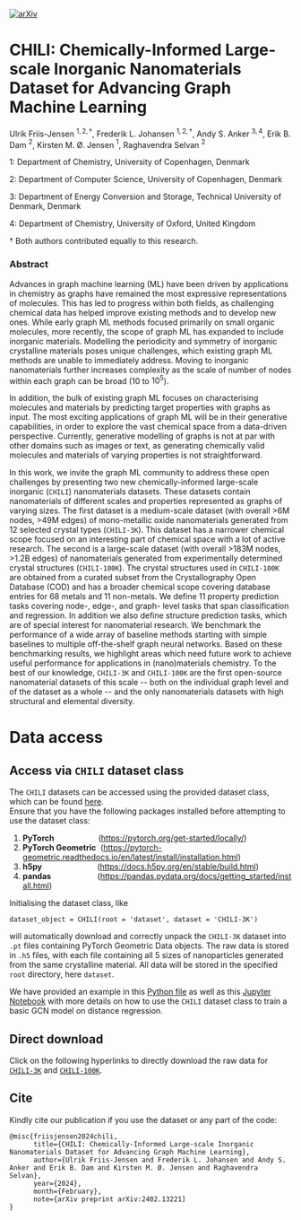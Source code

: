 [![arXiv](https://img.shields.io/badge/arXiv-2402.13221-blue.svg)](https://arxiv.org/abs/2402.13221)

# CHILI: Chemically-Informed Large-scale Inorganic Nanomaterials Dataset for Advancing Graph Machine Learning
Ulrik Friis-Jensen $^{1,2,†}$, Frederik L. Johansen $^{1,2,†}$, Andy S. Anker $^{3,4}$, Erik B. Dam $^{2}$, Kirsten M. Ø. Jensen $^{1}$, Raghavendra Selvan $^{2}$

1: Department of Chemistry, University of Copenhagen, Denmark

2: Department of Computer Science, University of Copenhagen, Denmark

3: Department of Energy Conversion and Storage, Technical University of Denmark, Denmark

4: Department of Chemistry, University of Oxford, United Kingdom

† Both authors contributed equally to this research.

### Abstract
Advances in graph machine learning (ML) have been driven by applications in chemistry as graphs have remained the most expressive representations of molecules. 
This has led to progress within both fields, as challenging chemical data has helped improve existing methods and to develop new ones.
While early graph ML methods focused primarily on small organic molecules, more recently, the scope of graph ML has expanded to include inorganic materials. Modelling the periodicity and symmetry of inorganic crystalline materials poses unique challenges, which existing graph ML methods are unable to immediately address. Moving to inorganic nanomaterials further increases complexity as the scale of number of nodes within each graph can be broad ($10$ to $10^5$).

In addition, the bulk of existing graph ML focuses on characterising molecules and materials by predicting target properties with graphs as input. The most exciting applications of graph ML will be in their generative capabilities, in order to explore the vast chemical space from a data-driven perspective. Currently, generative modelling of graphs is not at par with other domains such as images or text, as generating chemically valid molecules and materials of varying properties is not straightforward. 

In this work, we invite the graph ML community to address these open challenges by presenting two new chemically-informed large-scale inorganic (`CHILI`) nanomaterials datasets.  These datasets contain nanomaterials of different scales and properties represented as graphs of varying sizes. The first dataset is a medium-scale dataset (with overall >6M nodes, >49M edges) of mono-metallic oxide nanomaterials generated from 12 selected crystal types (`CHILI-3K`). This dataset has a narrower chemical scope focused on an interesting part of chemical space with a lot of active research. The second is a large-scale dataset (with overall >183M nodes, >1.2B edges) of nanomaterials generated from experimentally determined crystal structures (`CHILI-100K`). The crystal structures used in `CHILI-100K` are obtained from a curated subset from the Crystallography Open Database (COD) and has a broader chemical scope covering database entries for 68 metals and 11 non-metals. We define 11 property prediction tasks covering node-, edge-, and graph- level tasks that span classification and regression. In addition we also define structure prediction tasks, which are of special interest for nanomaterial research. We benchmark the performance of a wide array of baseline methods starting with simple baselines to multiple off-the-shelf graph neural networks. 
Based on these benchmarking results, we highlight areas which need future work to achieve useful performance for applications in (nano)materials chemistry. To the best of our knowledge, `CHILI-3K` and `CHILI-100K` are the first open-source nanomaterial datasets of this scale -- both on the individual graph level and of the dataset as a whole -- and the only nanomaterials datasets with high structural and elemental diversity.

# Data access

## Access via `CHILI` dataset class

The `CHILI` datasets can be accessed using the provided dataset class, which can be found [here](https://github.com/UlrikFriisJensen/CHILI/blob/main/benchmark/dataset_class.py). <br>Ensure that you have the following packages installed before attempting to use the dataset class:
1. **PyTorch**&nbsp;&nbsp;&nbsp;&nbsp;&nbsp;&nbsp;&nbsp;&nbsp;&nbsp;&nbsp;&nbsp;&nbsp;&nbsp;&nbsp;&nbsp;&nbsp;&nbsp;&nbsp;&nbsp;&nbsp;(https://pytorch.org/get-started/locally/)
2. **PyTorch Geometric**&nbsp;&nbsp;(https://pytorch-geometric.readthedocs.io/en/latest/install/installation.html)
3. **h5py**&nbsp;&nbsp;&nbsp;&nbsp;&nbsp;&nbsp;&nbsp;&nbsp;&nbsp;&nbsp;&nbsp;&nbsp;&nbsp;&nbsp;&nbsp;&nbsp;&nbsp;&nbsp;&nbsp;&nbsp;&nbsp;&nbsp;&nbsp;&nbsp;&nbsp;(https://docs.h5py.org/en/stable/build.html)
4. **pandas**&nbsp;&nbsp;&nbsp;&nbsp;&nbsp;&nbsp;&nbsp;&nbsp;&nbsp;&nbsp;&nbsp;&nbsp;&nbsp;&nbsp;&nbsp;&nbsp;&nbsp;&nbsp;&nbsp;&nbsp;&nbsp;(https://pandas.pydata.org/docs/getting_started/install.html)

Initialising the dataset class, like
```
dataset_object = CHILI(root = 'dataset', dataset = 'CHILI-3K')
```
will automatically download and correctly unpack the `CHILI-3K` dataset into `.pt` files containing PyTorch Geometric Data objects. The raw data is stored in `.h5` files, with each file containing all 5 sizes of nanoparticles generated from the same crystalline material. All data will be stored in the specified `root` directory, here `dataset`.

We have provided an example in this [Python file](https://github.com/UlrikFriisJensen/CHILI/blob/main/distanceregression_example.py) as well as this [Jupyter Notebook](https://github.com/UlrikFriisJensen/CHILI/blob/main/distanceregression_example_notebook.ipynb) with more details on how to use the `CHILI` dataset class to train a basic GCN model on distance regression.

## Direct download
Click on the following hyperlinks to directly download the raw data for [`CHILI-3K`](https://sid.erda.dk/share_redirect/h6ktCBGzPF/CHILI-3K.zip) and [`CHILI-100K`](https://sid.erda.dk/share_redirect/h6ktCBGzPF/CHILI-100K.zip).

## Cite
Kindly cite our publication if you use the dataset or any part of the code:
```
@misc{friisjensen2024chili,
      title={CHILI: Chemically-Informed Large-scale Inorganic Nanomaterials Dataset for Advancing Graph Machine Learning}, 
      author={Ulrik Friis-Jensen and Frederik L. Johansen and Andy S. Anker and Erik B. Dam and Kirsten M. Ø. Jensen and Raghavendra Selvan},
      year={2024},
      month={February},
      note={arXiv preprint arXiv:2402.13221]
}
```
